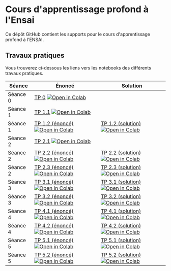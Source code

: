 # Cours d'apprentissage profond à l'Ensai

Ce dépôt GitHub contient les supports pour le cours d'apprentissage profond à l'ENSAI.

## Travaux pratiques

Vous trouverez ci-dessous les liens vers les notebooks des différents travaux pratiques.

| Séance | Énoncé | Solution |
| ------ | ------ | -------- |
| Séance 0 | [TP 0](notebooks/TP_0.ipynb ) [![Open in Colab](https://colab.research.google.com/assets/colab-badge.svg)](https://colab.research.google.com/github/johannfaouzi/apprentissage-profond-ensai/blob/main/notebooks/TP_0.ipynb) |      |
| Séance 1 | [TP 1.1](notebooks/TP_1_1.ipynb) [![Open in Colab](https://colab.research.google.com/assets/colab-badge.svg)](https://colab.research.google.com/github/johannfaouzi/apprentissage-profond-ensai/blob/main/notebooks/TP_1_1.ipynb) |    |
| Séance 1 | [TP 1.2 (énoncé)](notebooks/TP_1_2_énoncé.ipynb) [![Open in Colab](https://colab.research.google.com/assets/colab-badge.svg)](https://colab.research.google.com/github/johannfaouzi/apprentissage-profond-ensai/blob/main/notebooks/TP_1_2_énoncé.ipynb) | [TP 1.2 (solution)](notebooks/TP_1_2_solution.ipynb) [![Open in Colab](https://colab.research.google.com/assets/colab-badge.svg)](https://colab.research.google.com/github/johannfaouzi/apprentissage-profond-ensai/blob/main/notebooks/TP_1_2_solution.ipynb) |
| Séance 2 | [TP 2.1](notebooks/TP_2_1.ipynb) [![Open in Colab](https://colab.research.google.com/assets/colab-badge.svg)](https://colab.research.google.com/github/johannfaouzi/apprentissage-profond-ensai/blob/main/notebooks/TP_2_1.ipynb) |    |
| Séance 2 | [TP 2.2 (énoncé)](notebooks/TP_2_2_énoncé.ipynb) [![Open in Colab](https://colab.research.google.com/assets/colab-badge.svg)](https://colab.research.google.com/github/johannfaouzi/apprentissage-profond-ensai/blob/main/notebooks/TP_2_2_énoncé.ipynb) | [TP 2.2 (solution)](notebooks/TP_2_2_solution.ipynb) [![Open in Colab](https://colab.research.google.com/assets/colab-badge.svg)](https://colab.research.google.com/github/johannfaouzi/apprentissage-profond-ensai/blob/main/notebooks/TP_2_2_solution.ipynb) |
| Séance 2 | [TP 2.3 (énoncé)](notebooks/TP_2_3_énoncé.ipynb) [![Open in Colab](https://colab.research.google.com/assets/colab-badge.svg)](https://colab.research.google.com/github/johannfaouzi/apprentissage-profond-ensai/blob/main/notebooks/TP_2_3_énoncé.ipynb) | [TP 2.3 (solution)](notebooks/TP_2_3_solution.ipynb) [![Open in Colab](https://colab.research.google.com/assets/colab-badge.svg)](https://colab.research.google.com/github/johannfaouzi/apprentissage-profond-ensai/blob/main/notebooks/TP_2_3_solution.ipynb) |
| Séance 3 | [TP 3.1 (énoncé)](notebooks/TP_3_1_énoncé.ipynb) [![Open in Colab](https://colab.research.google.com/assets/colab-badge.svg)](https://colab.research.google.com/github/johannfaouzi/apprentissage-profond-ensai/blob/main/notebooks/TP_3_1_énoncé.ipynb) | [TP 3.1 (solution)](notebooks/TP_3_1_solution.ipynb) [![Open in Colab](https://colab.research.google.com/assets/colab-badge.svg)](https://colab.research.google.com/github/johannfaouzi/apprentissage-profond-ensai/blob/main/notebooks/TP_3_1_solution.ipynb) |
| Séance 3 | [TP 3.2 (énoncé)](notebooks/TP_3_2_énoncé.ipynb) [![Open in Colab](https://colab.research.google.com/assets/colab-badge.svg)](https://colab.research.google.com/github/johannfaouzi/apprentissage-profond-ensai/blob/main/notebooks/TP_3_2_énoncé.ipynb) | [TP 3.2 (solution)](notebooks/TP_3_2_solution.ipynb) [![Open in Colab](https://colab.research.google.com/assets/colab-badge.svg)](https://colab.research.google.com/github/johannfaouzi/apprentissage-profond-ensai/blob/main/notebooks/TP_3_2_solution.ipynb) |
| Séance 4 | [TP 4.1 (énoncé)](notebooks/TP_4_1_énoncé.ipynb) [![Open in Colab](https://colab.research.google.com/assets/colab-badge.svg)](https://colab.research.google.com/github/johannfaouzi/apprentissage-profond-ensai/blob/main/notebooks/TP_4_1_énoncé.ipynb) | [TP 4.1 (solution)](notebooks/TP_4_1_solution.ipynb) [![Open in Colab](https://colab.research.google.com/assets/colab-badge.svg)](https://colab.research.google.com/github/johannfaouzi/apprentissage-profond-ensai/blob/main/notebooks/TP_4_1_solution.ipynb) |
| Séance 4 | [TP 4.2 (énoncé)](notebooks/TP_4_2_énoncé.ipynb) [![Open in Colab](https://colab.research.google.com/assets/colab-badge.svg)](https://colab.research.google.com/github/johannfaouzi/apprentissage-profond-ensai/blob/main/notebooks/TP_4_2_énoncé.ipynb) | [TP 4.2 (solution)](notebooks/TP_4_2_solution.ipynb) [![Open in Colab](https://colab.research.google.com/assets/colab-badge.svg)](https://colab.research.google.com/github/johannfaouzi/apprentissage-profond-ensai/blob/main/notebooks/TP_4_2_solution.ipynb) |
| Séance 5 | [TP 5.1 (énoncé)](notebooks/TP_5_1_énoncé.ipynb) [![Open in Colab](https://colab.research.google.com/assets/colab-badge.svg)](https://colab.research.google.com/github/johannfaouzi/apprentissage-profond-ensai/blob/main/notebooks/TP_5_1_énoncé.ipynb) | [TP 5.1 (solution)](notebooks/TP_5_1_solution.ipynb) [![Open in Colab](https://colab.research.google.com/assets/colab-badge.svg)](https://colab.research.google.com/github/johannfaouzi/apprentissage-profond-ensai/blob/main/notebooks/TP_5_1_solution.ipynb) |
| Séance 5 | [TP 5.2 (énoncé)](notebooks/TP_5_2_énoncé.ipynb) [![Open in Colab](https://colab.research.google.com/assets/colab-badge.svg)](https://colab.research.google.com/github/johannfaouzi/apprentissage-profond-ensai/blob/main/notebooks/TP_5_2_énoncé.ipynb) | [TP 5.2 (solution)](notebooks/TP_5_2_solution.ipynb) [![Open in Colab](https://colab.research.google.com/assets/colab-badge.svg)](https://colab.research.google.com/github/johannfaouzi/apprentissage-profond-ensai/blob/main/notebooks/TP_5_2_solution.ipynb) |
